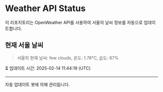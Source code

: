 
# Weather API Status

이 리포지토리는 OpenWeather API를 사용하여 서울의 날씨 정보를 자동으로 업데이트합니다.

## 현재 서울 날씨
> 서울의 현재 날씨: few clouds, 온도: 1.76°C, 습도: 87%

⏳ 업데이트 시간: 2025-02-14 11:44:19 (UTC)

---
자동 업데이트 봇에 의해 관리됩니다.
